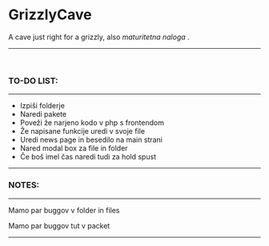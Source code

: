 # GrizzlyCave

A cave just right for a grizzly, also <i>maturitetna naloga </i>.

<hr><br/>
<h3> TO-DO LIST:</h3>
<hr>
<ul>
  <li>Izpiši folderje</li>
  <li>Naredi pakete</li>
  <li>Poveži že narjeno kodo v php s frontendom</li>
  <li>Že napisane funkcije uredi v svoje file</li>
  <li>Uredi news page in besedilo na main strani</li>
  <li>Nared modal box za file in folder</li>
  <li>Če boš imel čas naredi tudi za hold spust</li>
</ul>
<hr>
<h3>NOTES:</h3>
<hr>
<p>Mamo par buggov v folder in files</p>
<p>Mamo par buggov tut v packet</p>
<hr>
